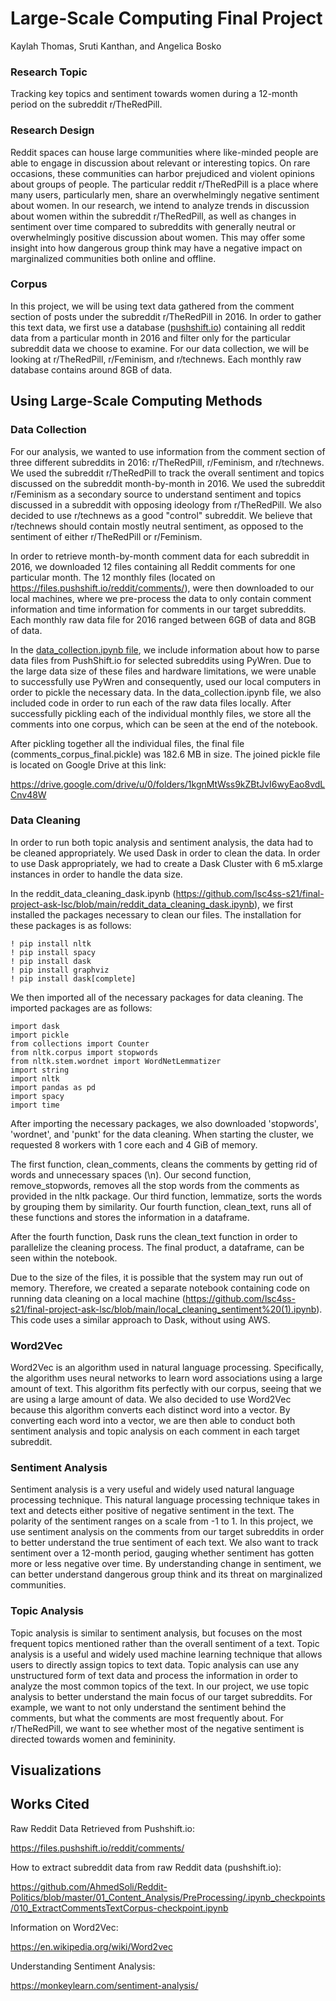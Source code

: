 # Large-Scale Computing Final Project
Kaylah Thomas, Sruti Kanthan, and Angelica Bosko

### Research Topic

Tracking key topics and sentiment towards women during a 12-month
period on the subreddit r/TheRedPill. 

### Research Design 

Reddit spaces can house large communities where like-minded people are able to engage 
in discussion about relevant or interesting topics. On rare occasions, these communities can harbor prejudiced and violent opinions about groups of people. The particular reddit r/TheRedPill is a place where many users, particularly men, share an overwhelmingly negative sentiment about women. In our research,
we intend to analyze trends in discussion about women within the subreddit r/TheRedPill, as well as changes
in sentiment over time compared to subreddits with generally neutral or overwhelmingly positive discussion about women. This may offer some insight into how dangerous group think may have a negative impact on marginalized communities both online and offline.

### Corpus

In this project, we will be using text data gathered from the comment section 
of posts under the subreddit r/TheRedPill in 2016. In order to gather this text data,
we first use a database ([pushshift.io](https://files.pushshift.io/reddit/comments/)) containing all reddit data from a particular month in 2016 and filter only for the particular subreddit data we choose to examine. For our data collection, we will be looking at
r/TheRedPill, r/Feminism, and r/technews.
Each monthly raw database contains around 8GB of data.

## Using Large-Scale Computing Methods

### Data Collection

For our analysis, we wanted to use information from the comment section of three 
different subreddits in 2016: r/TheRedPill, r/Feminism, and r/technews. We used the 
subreddit r/TheRedPill to track the overall sentiment and topics discussed on the subreddit
month-by-month in 2016. We used the subreddit r/Feminism as a secondary source to understand 
sentiment and topics discussed in a subreddit with opposing ideology from r/TheRedPill. We also 
decided to use r/technews as a good "control" subreddit. We believe that r/technews should contain mostly
neutral sentiment, as opposed to the sentiment of either r/TheRedPill or r/Feminism.

In order to retrieve month-by-month comment data for each subreddit in 2016, we downloaded 12 files
containing all Reddit comments for one particular month. The 12 monthly files 
(located on https://files.pushshift.io/reddit/comments/), were then downloaded to our local 
machines, where we pre-process the data to only contain comment information and time information for 
comments in our target subreddits. Each monthly raw data file for 2016 ranged between 6GB of data and
8GB of data.

In the [data_collection.ipynb file](https://github.com/lsc4ss-s21/final-project-ask-lsc/blob/main/data_collection.ipynb),
we include information about how to parse data files from PushShift.io for selected subreddits using PyWren.
Due to the large data size of these files and hardware limitations, we were unable to successfully use PyWren and consequently, used our local computers in
order to pickle the necessary data. In the data_collection.ipynb file, we also included code in order to run
each of the raw data files locally. After successfully pickling each of the individual monthly files, 
we store all the comments into one corpus, which can be seen at the end of the notebook.

After pickling together all the individual files, the final file (comments_corpus_final.pickle)
was 182.6 MB in size. The joined pickle file is located on Google Drive at this link:

https://drive.google.com/drive/u/0/folders/1kgnMtWss9kZBtJvI6wyEao8vdLCnv48W

### Data Cleaning

In order to run both topic analysis and sentiment analysis, the data had to be cleaned appropriately.
We used Dask in order to clean the data. In order to use Dask appropriately, we
had to create a Dask Cluster with 6 m5.xlarge instances in order to handle the data size. 

In the reddit_data_cleaning_dask.ipynb 
(https://github.com/lsc4ss-s21/final-project-ask-lsc/blob/main/reddit_data_cleaning_dask.ipynb),
we first installed the packages necessary to clean our files. The installation for these packages is as follows:
```{python}
! pip install nltk
! pip install spacy
! pip install dask
! pip install graphviz
! pip install dask[complete]
```
We then imported all of the necessary packages for data cleaning. The imported packages are as follows:
```{python}
import dask
import pickle
from collections import Counter
from nltk.corpus import stopwords
from nltk.stem.wordnet import WordNetLemmatizer
import string
import nltk
import pandas as pd
import spacy
import time
```
After importing the necessary packages, we also downloaded 'stopwords', 'wordnet', and 'punkt' for the 
data cleaning. When starting the cluster, we requested 8 workers with 1 core each and 4 GiB of memory.

The first function, clean_comments,  cleans the comments by getting rid of words and unnecessary spaces (\n). 
Our second function, remove_stopwords, removes all the stop words from the comments as provided in the 
nltk package. Our third function, lemmatize, sorts the words by grouping them by similarity.
Our fourth function, clean_text, runs all of these functions and stores the information in a dataframe.

After the fourth function, Dask runs the clean_text function in order to parallelize the cleaning process.
The final product, a dataframe, can be seen within the notebook.

Due to the size of the files, it is possible that the system may run out of memory. Therefore,
we created a separate notebook containing code on running data cleaning on a local machine 
(https://github.com/lsc4ss-s21/final-project-ask-lsc/blob/main/local_cleaning_sentiment%20(1).ipynb).
This code uses a similar approach to Dask, without using AWS.

### Word2Vec

Word2Vec is an algorithm used in natural language processing. Specifically, 
the algorithm uses neural networks to learn word associations using a large amount of text.
This algorithm fits perfectly with our corpus, seeing that we are using a large amount of data.
We also decided to use Word2Vec because this algorithm converts each distinct word into a vector. 
By converting each word into a vector, we are then able to conduct both sentiment analysis
and topic analysis on each comment in each target subreddit. 

### Sentiment Analysis

Sentiment analysis is a very useful and widely used natural language processing technique.
This natural language processing technique takes in text and detects either positive of negative
sentiment in the text. The polarity of the sentiment ranges on a scale from -1 to 1. In this project,
we use sentiment analysis on the comments from our target subreddits in order to better understand the 
true sentiment of each text. We also want to track sentiment over a 12-month period, gauging whether sentiment 
has gotten more or less negative over time. By understanding change in sentiment, we can better understand
dangerous group think and its threat on marginalized communities.

### Topic Analysis

Topic analysis is similar to sentiment analysis, but focuses on the most frequent topics mentioned rather than the 
overall sentiment of a text. Topic analysis is a useful and widely used machine learning technique that allows
users to directly assign topics to text data. Topic analysis can use any unstructured form of text data and process the
information in order to analyze the most common topics of the text. In our project, we use topic 
analysis to better understand the main focus of our target subreddits. For example, we want to not only understand the 
sentiment behind the comments, but what the comments are most frequently about. For r/TheRedPill, we want to see whether
most of the negative sentiment is directed towards women and femininity.

## Visualizations

## Works Cited

Raw Reddit Data Retrieved from Pushshift.io:

https://files.pushshift.io/reddit/comments/

How to extract subreddit data from raw Reddit data (pushshift.io):

https://github.com/AhmedSoli/Reddit-Politics/blob/master/01_Content_Analysis/PreProcessing/.ipynb_checkpoints/010_ExtractCommentsTextCorpus-checkpoint.ipynb

Information on Word2Vec:

https://en.wikipedia.org/wiki/Word2vec

Understanding Sentiment Analysis:

https://monkeylearn.com/sentiment-analysis/
